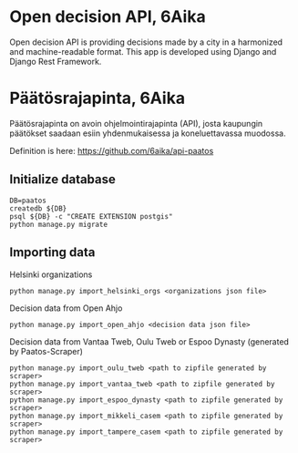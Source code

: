 # Open decision API, 6Aika
Open decision API is providing decisions made by a city in a harmonized and machine-readable format.
This app is developed using Django and Django Rest Framework.

# Päätösrajapinta, 6Aika
Päätösrajapinta on avoin ohjelmointirajapinta (API), josta kaupungin päätökset saadaan esiin yhdenmukaisessa ja koneluettavassa muodossa.

Definition is here: https://github.com/6aika/api-paatos

## Initialize database
```
DB=paatos
createdb ${DB}
psql ${DB} -c "CREATE EXTENSION postgis"
python manage.py migrate
```
  
## Importing data

Helsinki organizations
```
python manage.py import_helsinki_orgs <organizations json file>
```

Decision data from Open Ahjo
```
python manage.py import_open_ahjo <decision data json file>
```

Decision data from Vantaa Tweb, Oulu Tweb or Espoo Dynasty (generated by Paatos-Scraper)
```
python manage.py import_oulu_tweb <path to zipfile generated by scraper>
python manage.py import_vantaa_tweb <path to zipfile generated by scraper>
python manage.py import_espoo_dynasty <path to zipfile generated by scraper>
python manage.py import_mikkeli_casem <path to zipfile generated by scraper>
python manage.py import_tampere_casem <path to zipfile generated by scraper>
```
